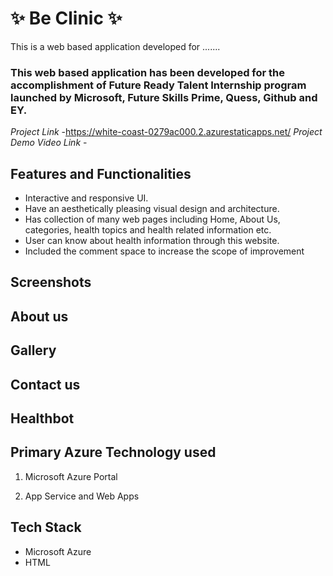 # ✨ Be Clinic ✨

This is a web based application developed for .......

### This web based application has been developed for the accomplishment of Future Ready Talent Internship program launched by Microsoft, Future Skills Prime, Quess, Github and EY.


*Project Link* -https://white-coast-0279ac000.2.azurestaticapps.net/
*Project Demo Video Link* -

## Features and Functionalities

- Interactive and responsive UI.
- Have an aesthetically pleasing visual design and architecture.
- Has collection of many web pages including Home, About Us, categories, health topics and health related information etc.
- User can know about health information through this website.
- Included the comment space to increase the scope of improvement 

## Screenshots



## About us



## Gallery



## Contact us



## Healthbot



## Primary Azure Technology used
1. Microsoft Azure Portal

2. App Service and Web Apps

## Tech Stack
- Microsoft Azure
- HTML

